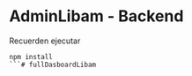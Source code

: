 # AdminLibam - Backend


Recuerden ejecutar 

```
npm install
```#   f u l l D a s b o a r d L i b a m  
 